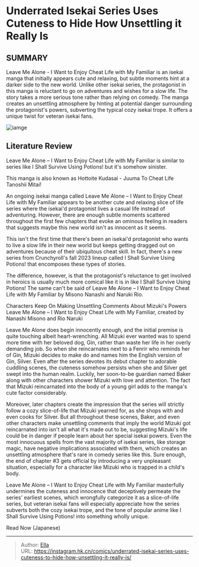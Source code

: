 # Underrated Isekai Series Uses Cuteness to Hide How Unsettling it Really Is


## SUMMARY 



  Leave Me Alone - I Want to Enjoy Cheat Life with My Familiar is an isekai manga that initially appears cute and relaxing, but subtle moments hint at a darker side to the new world.   Unlike other isekai series, the protagonist in this manga is reluctant to go on adventures and wishes for a slow life. The story takes a more serious tone rather than relying on comedy.   The manga creates an unsettling atmosphere by hinting at potential danger surrounding the protagonist&#39;s powers, subverting the typical cozy isekai trope. It offers a unique twist for veteran isekai fans.  

![iamge](https://static1.srcdn.com/wordpress/wp-content/uploads/2023/12/leave-me-alone-i-want-to-enjoy-cheat-life-with-my-familiar-key-visual.jpg)

## Literature Review

Leave Me Alone – I Want to Enjoy Cheat Life with My Familiar is similar to series like I Shall Survive Using Potions! but it&#39;s somehow sinister.






This manga is also known as Hottoite Kudasai - Juuma To Cheat Life Tanoshii Mitai!







An ongoing isekai manga called Leave Me Alone – I Want to Enjoy Cheat Life with My Familiar appears to be another cute and relaxing slice of life series where the isekai&#39;d protagonist lives a casual life instead of adventuring. However, there are enough subtle moments scattered throughout the first few chapters that evoke an ominous feeling in readers that suggests maybe this new world isn&#39;t as innocent as it seems.

This isn&#39;t the first time that there&#39;s been an isekai&#39;d protagonist who wants to live a slow life in their new world but keeps getting dragged out on adventures because of their ubiquitous cheat skill. In fact, there&#39;s a new series from Crunchyroll&#39;s fall 2023 lineup called I Shall Survive Using Potions! that encomposes these types of stories.

          




The difference, however, is that the protagonist&#39;s reluctance to get involved in heroics is usually much more comical like it is in like I Shall Survive Using Potions! The same can&#39;t be said of Leave Me Alone – I Want to Enjoy Cheat Life with My Familiar by Misono Nanashi and Naruki Rio.


 Characters Keep On Making Unsettling Comments About Mizuki&#39;s Powers 
Leave Me Alone – I Want to Enjoy Cheat Life with My Familiar, created by Nanashi Misono and Rio Naruki
          

Leave Me Alone does begin innocently enough, and the initial premise is quite touching albeit heart-wrenching. All Mizuki ever wanted was to spend more time with her beloved dog, Gin, rather than waste her life in her overly demanding job. So when she reincarnates next to a Fenrir who reminds her of Gin, Mizuki decides to make do and names him the English version of Gin, Silver. Even after the series devotes its debut chapter to adorable cuddling scenes, the cuteness somehow persists when she and Silver get swept into the human realm. Luckily, her soon-to-be guardian named Baker along with other characters shower Mizuki with love and attention. The fact that Mizuki reincarnated into the body of a young girl adds to the manga&#39;s cute factor considerably.




Moreover, later chapters create the impression that the series will strictly follow a cozy slice-of-life that Mizuki yearned for, as she shops with and even cooks for Silver. But all throughout these scenes, Baker, and even other characters make unsettling comments that imply the world Mizuki got reincarnated into isn&#39;t all what it&#39;s made out to be, suggesting Mizuki&#39;s life could be in danger if people learn about her special isekai powers. Even the most innocuous spells from the vast majority of isekai series, like storage magic, have negative implications associated with them, which creates an unsettling atmosphere that&#39;s rare in comedy series like this. Sure enough, the end of chapter #3 gets official by introducing a very unpleasant situation, especially for a character like Mizuki who is trapped in a child&#39;s body.

          




Leave Me Alone – I Want to Enjoy Cheat Life with My Familiar masterfully undermines the cuteness and innocence that deceptively permeate the series&#39; earliest scenes, which wrongfully categorize it as a slice-of-life series, but veteran isekai fans will especially appreciate how the series subverts both the cozy isekai trope, and the tone of popular anime like I Shall Survive Using Potions! into something wholly unique.

Read Now (Japanese)



---

> Author: [Ella](https://instagram.hk.cn/)  
> URL: https://instagram.hk.cn/comics/underrated-isekai-series-uses-cuteness-to-hide-how-unsettling-it-really-is/  

